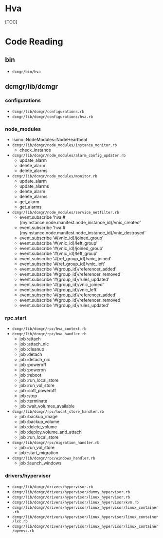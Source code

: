 # Hva

[TOC]

# Code Reading

## bin

+ `dcmgr/bin/hva`

## dcmgr/lib/dcmgr

### configurations

+ `dcmgr/lib/dcmgr/configurations.rb`
+ `dcmgr/lib/dcmgr/configurations/hva.rb`

### node_modules

+ Isono::NodeModules::NodeHeartbeat
+ `dcmgr/lib/dcmgr/node_modules/instance_monitor.rb`
   + check_instance
+ `dcmgr/lib/dcmgr/node_modules/alarm_config_updater.rb`
   + update_alarm
   + delete_alarm
   + delete_alarms
+ `dcmgr/lib/dcmgr/node_modules/monitor.rb`
   + update_alarm
   + update_alarms
   + delete_alarm
   + delete_alarms
   + get_alarm
   + get_alarms
+ `dcmgr/lib/dcmgr/node_modules/service_netfilter.rb`
   + event.subscribe 'hva.#{myinstance.node.manifest.node_instance_id}/vnic_created'
   + event.subscribe 'hva.#{myinstance.node.manifest.node_instance_id}/vnic_destroyed'
   + event.subscribe '#{vnic_id}/joined_group'
   + event.subscribe '#{vnic_id}/left_group'
   + event.subscribe '#{vnic_id}/joined_group'
   + event.subscribe '#{vnic_id}/left_group'
   + event.subscribe '#{ref_group_id}/vnic_joined'
   + event.subscribe '#{ref_group_id}/vnic_left'
   + event.subscribe '#{group_id}/referencer_added'
   + event.subscribe '#{group_id}/referencer_removed'
   + event.subscribe '#{group_id}/rules_updated'
   + event.subscribe '#{group_id}/vnic_joined'
   + event.subscribe '#{group_id}/vnic_left'
   + event.subscribe '#{group_id}/referencer_added'
   + event.subscribe '#{group_id}/referencer_removed'
   + event.subscribe '#{group_id}/rules_updated'

### rpc.start

+ `dcmgr/lib/dcmgr/rpc/hva_context.rb`
+ `dcmgr/lib/dcmgr/rpc/hva_handler.rb`
   + job :attach
   + job :attach_nic
   + job :cleanup
   + job :detach
   + job :detach_nic
   + job :poweroff
   + job :poweron
   + job :reboot
   + job :run_local_store
   + job :run_vol_store
   + job :soft_poweroff
   + job :stop
   + job :terminate
   + job :wait_volumes_available
+ `dcmgr/lib/dcmgr/rpc/local_store_handler.rb`
   + job :backup_image
   + job :backup_volume
   + job :delete_volume
   + job :deploy_volume_and_attach
   + job :run_local_store
+ `dcmgr/lib/dcmgr/rpc/migration_handler.rb`
   + job :run_vol_store
   + job :start_migration
+ `dcmgr/lib/dcmgr/rpc/windows_handler.rb`
   + job :launch_windows

### drivers/hypervisor

+ `dcmgr/lib/dcmgr/drivers/hypervisor.rb`
+ `dcmgr/lib/dcmgr/drivers/hypervisor/dummy_hypervisor.rb`
+ `dcmgr/lib/dcmgr/drivers/hypervisor/linux_hypervisor.rb`
+ `dcmgr/lib/dcmgr/drivers/hypervisor/linux_hypervisor/kvm.rb`
+ `dcmgr/lib/dcmgr/drivers/hypervisor/linux_hypervisor/linux_container.rb`
+ `dcmgr/lib/dcmgr/drivers/hypervisor/linux_hypervisor/linux_container/lxc.rb`
+ `dcmgr/lib/dcmgr/drivers/hypervisor/linux_hypervisor/linux_container/openvz.rb`
